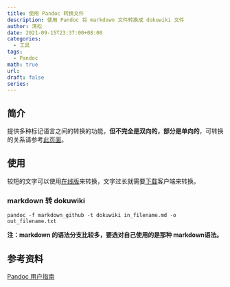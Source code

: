 ```yaml
---
title: 使用 Pandoc 转换文件
description: 使用 Pandoc 将 markdown 文件转换成 dokuwiki 文件
author: 清松
date: 2021-09-15T23:37:00+08:00
categories:
  - 工具
tags:
  - Pandoc
math: true
url: 
draft: false
series:
---
```


## 简介
提供多种标记语言之间的转换的功能，**但不完全是双向的，部分是单向的**，可转换的关系请参考[此页面](https://www.pandoc.org/index.html)。

## 使用
较短的文字可以使用[在线版](https://pandoc.org/try/)来转换，文字过长就需要[下载](https://www.pandoc.org/installing.html)客户端来转换。

### markdown 转 dokuwiki
```
pandoc -f markdown_github -t dokuwiki in_filename.md -o out_filename.txt
```
**注：markdown 的语法分支比较多，要选对自己使用的是那种 markdown语法。**

## 参考资料
[Pandoc 用户指南](https://www.pandoc.org/MANUAL.html)  
